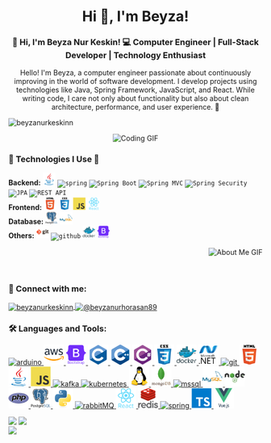 <h1 align="center">Hi 👋, I'm Beyza!</h1>
<h3 align="center">👋 Hi, I'm Beyza Nur Keskin! 💻 Computer Engineer | Full-Stack Developer | Technology Enthusiast</h3>
<p align="center">Hello! I'm Beyza, a computer engineer passionate about continuously improving in the world of software development. I develop projects using technologies like Java, Spring Framework, JavaScript, and React. While writing code, I care not only about functionality but also about clean architecture, performance, and user experience. 🚀</p>

<p align="left"> <img src="https://komarev.com/ghpvc/?username=beyzanurkeskinn&label=Profile%20views&color=0e75b6&style=flat" alt="beyzanurkeskinn" /> </p>

<div align="center">
  <img height="150" src="https://i.imgflip.com/65efzo.gif" alt="Coding GIF" />
</div>

### 🚀 Technologies I Use 🧠

<p align="left">
  <b>Backend:</b>
  <code><img height="25" src="https://raw.githubusercontent.com/devicons/devicon/master/icons/java/java-original.svg" alt="java" title="Java" /></code>
  <code><img height="25" src="https://www.vectorlogo.zone/logos/springio/springio-icon.svg" alt="spring" title="Spring Framework" /></code>
  <code><img height="25" src="https://img.shields.io/badge/Spring%20Boot-6DB33F?style=for-the-badge&logo=spring-boot&logoColor=white" alt="Spring Boot" title="Spring Boot" /></code>
  <code><img height="25" src="https://img.shields.io/badge/Spring%20MVC-6DB33F?style=for-the-badge&logo=spring&logoColor=white" alt="Spring MVC" title="Spring MVC" /></code>
  <code><img height="25" src="https://img.shields.io/badge/Spring%20Security-6DB33F?style=for-the-badge&logo=spring-security&logoColor=white" alt="Spring Security" title="Spring Security" /></code>
  <code><img height="25" src="https://img.shields.io/badge/JPA-6DB33F?style=for-the-badge&logo=java&logoColor=white" alt="JPA" title="JPA" /></code>
  <code><img height="25" src="https://img.shields.io/badge/REST%20API-007bff?style=for-the-badge&logo=rest-api&logoColor=white" alt="REST API" title="REST API" /></code>
  <br/>
  <b>Frontend:</b>
  <code><img height="25" src="https://raw.githubusercontent.com/devicons/devicon/master/icons/html5/html5-original-wordmark.svg" alt="html5" title="HTML5" /></code>
  <code><img height="25" src="https://raw.githubusercontent.com/devicons/devicon/master/icons/css3/css3-original-wordmark.svg" alt="css3" title="CSS3" /></code>
  <code><img height="25" src="https://raw.githubusercontent.com/devicons/devicon/master/icons/javascript/javascript-original.svg" alt="javascript" title="JavaScript" /></code>
  <code><img height="25" src="https://raw.githubusercontent.com/devicons/devicon/master/icons/react/react-original-wordmark.svg" alt="react" title="React" /></code>
  <br/>
  <b>Database:</b>
  <code><img height="25" src="https://raw.githubusercontent.com/devicons/devicon/master/icons/postgresql/postgresql-original-wordmark.svg" alt="postgresql" title="PostgreSQL" /></code>
  <code><img height="25" src="https://raw.githubusercontent.com/devicons/devicon/master/icons/mysql/mysql-original-wordmark.svg" alt="mysql" title="MySQL" /></code>
  <br/>
  <b>Others:</b>
  <code><img height="25" src="https://raw.githubusercontent.com/devicons/devicon/master/icons/git/git-original-wordmark.svg" alt="git" title="Git" /></code>
  <code><img height="25" src="https://github.githubassets.com/images/modules/logos_page/GitHub-Mark.png" alt="github" title="GitHub" height="25"/></code>
  <code><img height="25" src="https://raw.githubusercontent.com/devicons/devicon/master/icons/docker/docker-original-wordmark.svg" alt="docker" title="Docker" /></code>
  <code><img height="25" src="https://raw.githubusercontent.com/devicons/devicon/master/icons/bootstrap/bootstrap-plain-wordmark.svg" alt="bootstrap" title="Bootstrap" /></code>

   <p align="right">
  <img src="https://github.com/7oSkaaa/7oSkaaa/blob/main/Images/about_me.gif?raw=true" alt="About Me GIF" width="180px">
</p><br/>
</p>

### 🔗 Connect with me:

<p align="left">
<a href="https://linkedin.com/in/beyzanurkeskinn" target="_blank">
  <img align="center" src="https://raw.githubusercontent.com/rahuldkjain/github-profile-readme-generator/master/src/images/icons/Social/linked-in-alt.svg" alt="beyzanurkeskinn" height="30" width="40" />
</a>
<a href="https://medium.com/@beyzanurhorasan89" target="_blank">
  <img align="center" src="https://raw.githubusercontent.com/rahuldkjain/github-profile-readme-generator/master/src/images/icons/Social/medium.svg" alt="@beyzanurhorasan89" height="30" width="40" />
</a>
 
</p>

### 🛠️ Languages and Tools:

<p align="left">
<a href="https://www.arduino.cc/" target="_blank" rel="noreferrer"> <img src="https://cdn.worldvectorlogo.com/logos/arduino-1.svg" alt="arduino" width="40" height="40"/> </a>
<a href="https://aws.amazon.com" target="_blank" rel="noreferrer"> <img src="https://raw.githubusercontent.com/devicons/devicon/master/icons/amazonwebservices/amazonwebservices-original-wordmark.svg" alt="aws" width="40" height="40"/> </a>
<a href="https://getbootstrap.com" target="_blank" rel="noreferrer"> <img src="https://raw.githubusercontent.com/devicons/devicon/master/icons/bootstrap/bootstrap-plain-wordmark.svg" alt="bootstrap" width="40" height="40"/> </a>
<a href="https://www.cprogramming.com/" target="_blank" rel="noreferrer"> <img src="https://raw.githubusercontent.com/devicons/devicon/master/icons/c/c-original.svg" alt="c" width="40" height="40"/> </a>
<a href="https://www.w3schools.com/cpp/" target="_blank" rel="noreferrer"> <img src="https://raw.githubusercontent.com/devicons/devicon/master/icons/cplusplus/cplusplus-original.svg" alt="cplusplus" width="40" height="40"/> </a>
<a href="https://www.w3schools.com/cs/" target="_blank" rel="noreferrer"> <img src="https://raw.githubusercontent.com/devicons/devicon/master/icons/csharp/csharp-original.svg" alt="csharp" width="40" height="40"/> </a>
<a href="https://www.w3schools.com/css/" target="_blank" rel="noreferrer"> <img src="https://raw.githubusercontent.com/devicons/devicon/master/icons/css3/css3-original-wordmark.svg" alt="css3" width="40" height="40"/> </a>
<a href="https://www.docker.com/" target="_blank" rel="noreferrer"> <img src="https://raw.githubusercontent.com/devicons/devicon/master/icons/docker/docker-original-wordmark.svg" alt="docker" width="40" height="40"/> </a>
<a href="https://dotnet.microsoft.com/" target="_blank" rel="noreferrer"> <img src="https://raw.githubusercontent.com/devicons/devicon/master/icons/dot-net/dot-net-original-wordmark.svg" alt="dotnet" width="40" height="40"/> </a>
<a href="https://git-scm.com/" target="_blank" rel="noreferrer"> <img src="https://www.vectorlogo.zone/logos/git-scm/git-scm-icon.svg" alt="git" width="40" height="40"/> </a>
<a href="https://www.w3.org/html/" target="_blank" rel="noreferrer"> <img src="https://raw.githubusercontent.com/devicons/devicon/master/icons/html5/html5-original-wordmark.svg" alt="html5" width="40" height="40"/> </a>
<a href="https://www.java.com" target="_blank" rel="noreferrer"> <img src="https://raw.githubusercontent.com/devicons/devicon/master/icons/java/java-original.svg" alt="java" width="40" height="40"/> </a>
<a href="https://developer.mozilla.org/en-US/docs/Web/JavaScript" target="_blank" rel="noreferrer"> <img src="https://raw.githubusercontent.com/devicons/devicon/master/icons/javascript/javascript-original.svg" alt="javascript" width="40" height="40"/> </a>
<a href="https://kafka.apache.org/" target="_blank" rel="noreferrer"> <img src="https://www.vectorlogo.zone/logos/apache_kafka/apache_kafka-icon.svg" alt="kafka" width="40" height="40"/> </a>
<a href="https://kubernetes.io" target="_blank" rel="noreferrer"> <img src="https://www.vectorlogo.zone/logos/kubernetes/kubernetes-icon.svg" alt="kubernetes" width="40" height="40"/> </a>
<a href="https://www.linux.org/" target="_blank" rel="noreferrer"> <img src="https://raw.githubusercontent.com/devicons/devicon/master/icons/linux/linux-original.svg" alt="linux" width="40" height="40"/> </a>
<a href="https://www.mongodb.com/" target="_blank" rel="noreferrer"> <img src="https://raw.githubusercontent.com/devicons/devicon/master/icons/mongodb/mongodb-original-wordmark.svg" alt="mongodb" width="40" height="40"/> </a>
<a href="https://www.microsoft.com/en-us/sql-server" target="_blank" rel="noreferrer"> <img src="https://www.svgrepo.com/show/303229/microsoft-sql-server-logo.svg" alt="mssql" width="40" height="40"/> </a>
<a href="https://www.mysql.com/" target="_blank" rel="noreferrer"> <img src="https://raw.githubusercontent.com/devicons/devicon/master/icons/mysql/mysql-original-wordmark.svg" alt="mysql" width="40" height="40"/> </a>
<a href="https://nodejs.org" target="_blank" rel="noreferrer"> <img src="https://raw.githubusercontent.com/devicons/devicon/master/icons/nodejs/nodejs-original-wordmark.svg" alt="nodejs" width="40" height="40"/> </a>
<a href="https://www.php.net" target="_blank" rel="noreferrer"> <img src="https://raw.githubusercontent.com/devicons/devicon/master/icons/php/php-original.svg" alt="php" width="40" height="40"/> </a>
<a href="https://www.postgresql.org" target="_blank" rel="noreferrer"> <img src="https://raw.githubusercontent.com/devicons/devicon/master/icons/postgresql/postgresql-original-wordmark.svg" alt="postgresql" width="40" height="40"/> </a>
<a href="https://www.python.org" target="_blank" rel="noreferrer"> <img src="https://raw.githubusercontent.com/devicons/devicon/master/icons/python/python-original.svg" alt="python" width="40" height="40"/> </a>
<a href="https://www.rabbitmq.com" target="_blank" rel="noreferrer"> <img src="https://www.vectorlogo.zone/logos/rabbitmq/rabbitmq-icon.svg" alt="rabbitMQ" width="40" height="40"/> </a>
<a href="https://reactjs.org/" target="_blank" rel="noreferrer"> <img src="https://raw.githubusercontent.com/devicons/devicon/master/icons/react/react-original-wordmark.svg" alt="react" width="40" height="40"/> </a>
<a href="https://redis.io" target="_blank" rel="noreferrer"> <img src="https://raw.githubusercontent.com/devicons/devicon/master/icons/redis/redis-original-wordmark.svg" alt="redis" width="40" height="40"/> </a>
<a href="https://spring.io/" target="_blank" rel="noreferrer"> <img src="https://www.vectorlogo.zone/logos/springio/springio-icon.svg" alt="spring" width="40" height="40"/> </a>
<a href="https://www.typescriptlang.org/" target="_blank" rel="noreferrer"> <img src="https://raw.githubusercontent.com/devicons/devicon/master/icons/typescript/typescript-original.svg" alt="typescript" width="40" height="40"/> </a>
<a href="https://vuejs.org/" target="_blank" rel="noreferrer"> <img src="https://raw.githubusercontent.com/devicons/devicon/master/icons/vuejs/vuejs-original-wordmark.svg" alt="vuejs" width="40" height="40"/> </a>
</p>

![](https://github-readme-stats.vercel.app/api/top-langs/?username=beyzanurkeskinn&theme=radical&border=false&include_all_commits=true&count_private=true&layout=compact)
![](https://github-readme-stats.vercel.app/api?username=beyzanurkeskinn&theme=radical&_border=false&include_all_commits=true&count_private=true)<br/>
![](https://github-readme-streak-stats.herokuapp.com/?user=beyzanurkeskinn&theme=radical&hide_border=false)


